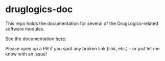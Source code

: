 # druglogics-doc

This repo holds the documentation for several of the DrugLogics-related software modules.

See the documentation [here](https://druglogics.github.io/druglogics-doc/).

Please open up a PR if you spot any broken link (link, etc.) - or just let me know with an issue!
